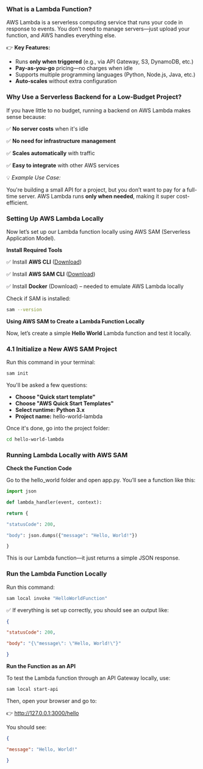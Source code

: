### **What is a Lambda Function?**

AWS Lambda is a serverless computing service that runs your code in response to events. You don’t need to manage servers—just upload your function, and AWS handles everything else.

👉 **Key Features:**

- Runs **only when triggered** (e.g., via API Gateway, S3, DynamoDB, etc.)
- **Pay-as-you-go** pricing—no charges when idle
- Supports multiple programming languages (Python, Node.js, Java, etc.)
- **Auto-scales** without extra configuration

### **Why Use a Serverless Backend for a Low-Budget Project?**

If you have little to no budget, running a backend on AWS Lambda makes sense because:

✅ **No server costs** when it's idle

✅ **No need for infrastructure management**

✅ **Scales automatically** with traffic

✅ **Easy to integrate** with other AWS services

💡 *Example Use Case:*

You're building a small API for a project, but you don’t want to pay for a full-time server. AWS Lambda runs **only when needed**, making it super cost-efficient.

### **Setting Up AWS Lambda Locally**

Now let’s set up our Lambda function locally using AWS SAM (Serverless Application Model).

**Install Required Tools**

✅ Install **AWS CLI** ([Download](https://aws.amazon.com/cli/))

✅ Install **AWS SAM CLI** ([Download](https://docs.aws.amazon.com/serverless-application-model/latest/developerguide/install-sam-cli.html))

✅ Install **Docker** (Download) – needed to emulate AWS Lambda locally

Check if SAM is installed:

```bash
sam --version
```

**Using AWS SAM to Create a Lambda Function Locally**

Now, let’s create a simple **Hello World** Lambda function and test it locally.

### **4.1 Initialize a New AWS SAM Project**

Run this command in your terminal:

```bash
sam init
```

You'll be asked a few questions:

- **Choose "Quick start template"**
- **Choose "AWS Quick Start Templates"**
- **Select runtime: Python 3.x**
- **Project name:** hello-world-lambda

Once it's done, go into the project folder:

```bash
cd hello-world-lambda
```

### **Running Lambda Locally with AWS SAM**

**Check the Function Code**

Go to the hello_world folder and open app.py. You’ll see a function like this:

```python
import json

def lambda_handler(event, context):

return {

"statusCode": 200,

"body": json.dumps({"message": "Hello, World!"})

}
```

This is our Lambda function—it just returns a simple JSON response.

### **Run the Lambda Function Locally**

Run this command:

```bash
sam local invoke "HelloWorldFunction"
```

✅ If everything is set up correctly, you should see an output like:

```json
{

"statusCode": 200,

"body": "{\"message\": \"Hello, World!\"}"

}
```

**Run the Function as an API**

To test the Lambda function through an API Gateway locally, use:

```bash
sam local start-api
```

Then, open your browser and go to:

👉 http://127.0.0.1:3000/hello

You should see:

```json
{

"message": "Hello, World!"

}
```
